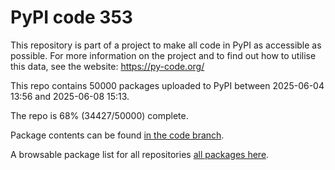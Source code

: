 # PyPI code 353

This repository is part of a project to make all code in PyPI as accessible as possible. For more information 
on the project and to find out how to utilise this data, see the website: https://py-code.org/

This repo contains 50000 packages uploaded to PyPI between 
2025-06-04 13:56 and 2025-06-08 15:13.

The repo is 68% (34427/50000) complete.

Package contents can be found [in the code branch](https://github.com/pypi-data/pypi-mirror-353/tree/code/packages).

A browsable package list for all repositories [all packages here](https://py-code.org/repositories/pypi-mirror-353).


